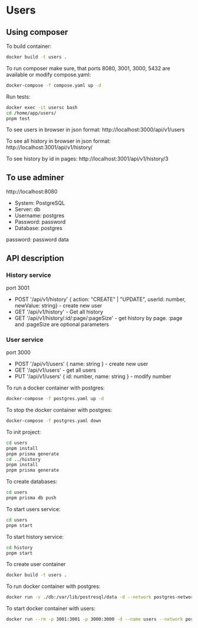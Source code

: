 # Users

## Using composer

To build container:

```bash
docker build -t users .
```

To run composer make sure, that ports 8080, 3001, 3000, 5432 are available or modify compose.yaml:

```bash
docker-compose -f compose.yaml up -d
```

Run tests:
```bash
docker exec -it usersc bash
cd /home/app/users/
pnpm test
```

To see users in browser in json format:
http://localhost:3000/api/v1/users

To see all history in browser in json format:
http://localhost:3001/api/v1/history/

To see history by id in pages:
http://localhost:3001/api/v1/history/3




## To use adminer

http://localhost:8080

* System: PostgreSQL
* Server: db
* Username: postgres
* Password: password
* Database: postgres

password: password
data

## API description

### History service

port 3001

* POST '/api/v1/history' { action: "CREATE" | "UPDATE", userId: number, newValue: string} - create new user
* GET '/api/v1/history' - Get all history
* GET '/api/v1/history/:id/:page/:pageSize' - get history by page. :page and :pageSize are optional parameters


### User service

port 3000

* POST '/api/v1/users' { name: string } - create new user
* GET '/api/v1/users' - get all users
* PUT '/api/v1/users' { id: number, name: string } - modify number


To run a docker container with postgres:
```bash
docker-compose -f postgres.yaml up -d
```

To stop the docker container with postgres:
```bash
docker-compose -f postgres.yaml down
```

To init project:
```bash
cd users
pnpm install
pnpm prisma generate
cd ../history
pnpm install
pnpm prisma generate
```

To create databases:
```bash
cd users
pnpm prisma db push
```

To start users service:
```bash
cd users
pnpm start
```

To start history service:
```bash
cd history
pnpm start
```

To create user container
```bash
docker build -t users .
```

To run docker container with postgres:
```bash
docker run -v ./db:/var/lib/postresql/data -d --network postgres-network --name postgres -p 5432:5432 -e POSTGRES_PASSWORD=password postgres:16
```

To start docker container with users:
```bash
docker run --rm -p 3001:3001 -p 3000:3000 -d --name users --network postgres-network -e DATABASE_URL="postgresql://postgres:password@postgres:5432/postgres?schema=public" -e HISTORY_HOST=localhost users:latest
```


